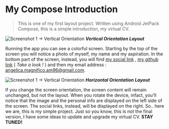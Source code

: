 
# My Compose Introduction


> This is one of my first layout project.
> Written using Android JetPack Compose, 
> this is a simple introduction, my virtual CV.

![Screenshot 1 -> Vertical Orientation](https://lh3.googleusercontent.com/drive-viewer/AAOQEORfKEqRcHuINVE1adhWo4nbxzOvClKRx0S4XE1OIub845h-QK8Y9Mp-qSHZPmltHntHjNK2Abwuyt5ylE-uu_PcBO4OAg=s1600 "Screenshot 1 -> Vertical Orientation")
***Vertical Orientation Layout***

Running the app you can see a colorful screen. Starting by the top of the screen you will notice a photo of myself, my name and my aspiration. 
In the bottom part of the screen, instead, you will find [my social link](https://www.linkedin.com/in/angelica-magnifico-4a995425b/) , [my github link](https://github.com/m00nl1ght12) ( *Take a look !* ) and then my email address : <angelica.magnifico.am96@gmail.com>.

![Screenshot 1 -> Vertical Orientation](https://drive.google.com/uc?id=1ZNfA9QlxSdQI2IK78LOm2t0bvSUg1aVH "Screenshot 1 -> Vertical Orientation")
***Horizontal Orientation Layout***


If you change the screen orientation, the screen content will remain unchanged, but not the layout. When you rotate the device, infact, 
you'll notice that the image and the personal info are displayed on the left side of the screen. The social links, instead, will be displayed on the right. 
So.. here we are, this is my simple project. Just so you know, this is not the final version, I have some ideas to update and upgrade my virtual CV. **STAY TUNED!**


